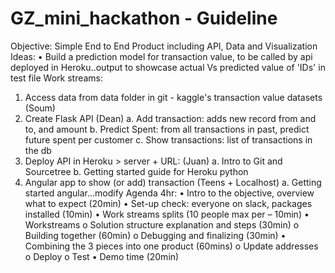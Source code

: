 # GZ_mini_hackathon - Guideline
Objective: Simple End to End Product including API, Data and Visualization
Ideas:
• Build a prediction model for transaction value, to be called by api deployed in Heroku..output to showcase actual Vs predicted value of 'IDs' in test file
Work streams:
1.  Access data from data folder in git - kaggle's transaction value datasets (Soum)
2.  Create Flask API (Dean)
 a.  Add transaction:  adds new record from and to, and amount
 b.  Predict Spent: from all transactions in past, predict future spent per customer
 c.  Show transactions: list of transactions in the db
3.  Deploy API in Heroku > server + URL: (Juan)
 a.  Intro to Git and Sourcetree
 b.  Getting started guide for Heroku python
4.  Angular app to show (or add) transaction (Teens + Localhost)
 a.  Getting started angular…modify
Agenda 4hr:
• Intro to the objective, overview what to expect (20min)
• Set-up check: everyone on slack, packages installed (10min)
• Work streams splits (10 people max per – 10min)
• Workstreams
o   Solution structure explanation and steps (30min)
o   Building together (60min)
o   Debugging and finalizing (30min)
• Combining the 3 pieces into one product (60mins)
o   Update addresses
o   Deploy
o   Test
• Demo time (20min)


